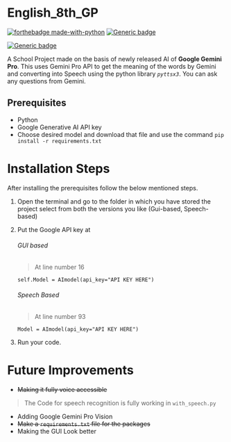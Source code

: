 # English_8th_GP
[![forthebadge made-with-python](http://ForTheBadge.com/images/badges/made-with-python.svg)](https://www.python.org/)
[![Generic badge](https://img.shields.io/badge/Maintained-Yes-<COLOR>.svg)](https://shields.io)

[![Generic badge](https://img.shields.io/badge/Licence-MIT-<COLOR>.svg)](https://shields.io)




A School Project made on the basis of newly released AI of **Google Gemini Pro**. This uses Gemini Pro API to get the meaning of the words by Gemini and converting into Speech using the python library
*`pyttsx3`*. You can ask any questions from Gemini.

  

## Prerequisites

* Python
* Google Generative AI API key
* Choose desired model and download that file and use the command `pip install -r requirements.txt`

# Installation Steps


After installing the prerequisites follow the below mentioned steps.

1. Open the terminal and go to the folder in which you have stored the project select from both the versions you like (Gui-based, Speech-based)
2. Put the Google API key at
   ###### GUI based
   > At line number 16 
    ```
    self.Model = AImodel(api_key="API KEY HERE") 

    ```
    ###### Speech Based
   > At line number 93

   ```
   Model = AImodel(api_key="API KEY HERE")

   ``` 
    
3. Run your code. 

# Future Improvements

* ~~Making it fully voice accessible~~
> The Code for speech recognition is fully working in `with_speech.py`
* Adding Google Gemini Pro Vision
* ~~Make a `requirements.txt` file for the packages~~
* Making the GUI Look better
